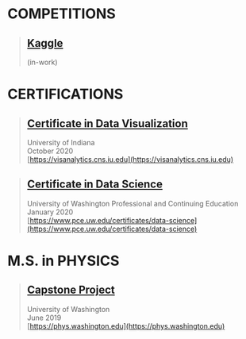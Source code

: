 # COMPETITIONS  
> ## [Kaggle](https://www.kaggle.com/)
> (in-work)  
  
# CERTIFICATIONS  
> ## [Certificate in Data Visualization](https://n8sean.github.io/DataVisualization_Cert)
> University of Indiana  
> October 2020  
[https://visanalytics.cns.iu.edu](https://visanalytics.cns.iu.edu)

> ## [Certificate in Data Science](https://n8sean.github.io/DataScience_Cert)
> University of Washington Professional and Continuing Education  
> January 2020  
[https://www.pce.uw.edu/certificates/data-science](https://www.pce.uw.edu/certificates/data-science)  
  
# M.S. in PHYSICS  
> ## [Capstone Project](https://n8sean.github.io/University_Physics)
> University of Washington  
> June 2019  
[https://phys.washington.edu](https://phys.washington.edu)

